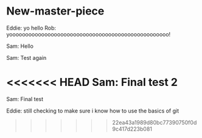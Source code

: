 # New-master-piece
Eddie: yo hello
Rob: yoooooooooooooooooooooooooooooooooooooooooooooooooo!

Sam: Hello

Sam: Test again

<<<<<<< HEAD
Sam: Final test 2
=======
Sam: Final test

Eddie: still checking to make sure i know how to use the basics of git
>>>>>>> 22ea43a1989d80bc77390750f0d9c417d223b081
